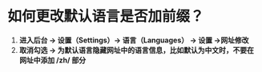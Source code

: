 # 如何更改默认语言是否加前缀？
1. **进入后台 → 设置（Settings）→ 语言（Languages） -> 设置 ->网址修改**
2. **取消勾选 -> 为默认语言隐藏网址中的语言信息，比如默认为中文时，不要在网址中添加 /zh/ 部分**